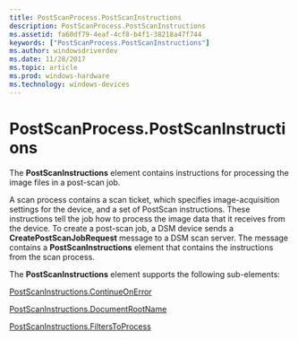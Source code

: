```yaml
---
title: PostScanProcess.PostScanInstructions
description: PostScanProcess.PostScanInstructions
ms.assetid: fa60df79-4eaf-4cf8-b4f1-38218a47f744
keywords: ["PostScanProcess.PostScanInstructions"]
ms.author: windowsdriverdev
ms.date: 11/28/2017
ms.topic: article
ms.prod: windows-hardware
ms.technology: windows-devices
---
```


# PostScanProcess.PostScanInstructions


The **PostScanInstructions** element contains instructions for processing the image files in a post-scan job.

A scan process contains a scan ticket, which specifies image-acquisition settings for the device, and a set of PostScan instructions. These instructions tell the job how to process the image data that it receives from the device. To create a post-scan job, a DSM device sends a **CreatePostScanJobRequest** message to a DSM scan server. The message contains a **PostScanInstructions** element that contains the instructions from the scan process.

The **PostScanInstructions** element supports the following sub-elements:

[PostScanInstructions.ContinueOnError](postscaninstructions-continueonerror.md)

[PostScanInstructions.DocumentRootName](postscaninstructions-documentrootname.md)

[PostScanInstructions.FiltersToProcess](postscaninstructions-filterstoprocess.md)

 

 





